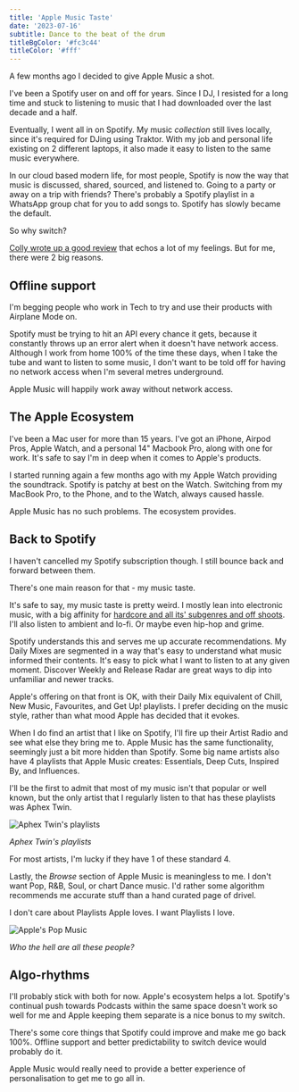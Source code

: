 ```yaml
---
title: 'Apple Music Taste'
date: '2023-07-16'
subtitle: Dance to the beat of the drum
titleBgColor: '#fc3c44'
titleColor: '#fff'
---
```


A few months ago I decided to give Apple Music a shot.

I've been a Spotify user on and off for years. Since I DJ, I resisted for a long time and stuck to listening to music that I had downloaded over the last decade and a half.

Eventually, I went all in on Spotify. My music _collection_ still lives locally, since it's required for DJing using Traktor. With my job and personal life existing on 2 different laptops, it also made it easy to listen to the same music everywhere.

In our cloud based modern life, for most people, Spotify is now the way that music is discussed, shared, sourced, and listened to. Going to a party or away on a trip with friends? There's probably a Spotify playlist in a WhatsApp group chat for you to add songs to. Spotify has slowly became the default.

So why switch?

[Colly wrote up a good review](https://colly.com/articles/leaving-spotify-for-apple) that echos a lot of my feelings. But for me, there were 2 big reasons.

## Offline support

I'm begging people who work in Tech to try and use their products with Airplane Mode on.

Spotify must be trying to hit an API every chance it gets, because it constantly throws up an error alert when it doesn't have network access. Although I work from home 100% of the time these days, when I take the tube and want to listen to some music, I don't want to be told off for having no network access when I'm several metres underground.

Apple Music will happily work away without network access.

## The Apple Ecosystem

I've been a Mac user for more than 15 years. I've got an iPhone, Airpod Pros, Apple Watch, and a personal 14" Macbook Pro, along with one for work. It's safe to say I'm in deep when it comes to Apple's products.

I started running again a few months ago with my Apple Watch providing the soundtrack. Spotify is patchy at best on the Watch. Switching from my MacBook Pro, to the Phone, and to the Watch, always caused hassle.

Apple Music has no such problems. The ecosystem provides.

## Back to Spotify

I haven't cancelled my Spotify subscription though. I still bounce back and forward between them.

There's one main reason for that - my music taste.

It's safe to say, my music taste is pretty weird. I mostly lean into electronic music, with a big affinity for [hardcore and all its' subgenres and off shoots](<https://en.wikipedia.org/wiki/Hardcore_(electronic_dance_music_genre)>). I'll also listen to ambient and lo-fi. Or maybe even hip-hop and grime.

Spotify understands this and serves me up accurate recommendations. My Daily Mixes are segmented in a way that's easy to understand what music informed their contents. It's easy to pick what I want to listen to at any given moment. Discover Weekly and Release Radar are great ways to dip into unfamiliar and newer tracks.

Apple's offering on that front is OK, with their Daily Mix equivalent of Chill, New Music, Favourites, and Get Up! playlists. I prefer deciding on the music style, rather than what mood Apple has decided that it evokes.

When I do find an artist that I like on Spotify, I'll fire up their Artist Radio and see what else they bring me to. Apple Music has the same functionality, seemingly just a bit more hidden than Spotify. Some big name artists also have 4 playlists that Apple Music creates: Essentials, Deep Cuts, Inspired By, and Influences.

I'll be the first to admit that most of my music isn't that popular or well known, but the only artist that I regularly listen to that has these playlists was Aphex Twin.

![Aphex Twin's playlists](/images/blog/apple-music-taste/aphex-twin-playlists.jpeg)

_Aphex Twin's playlists_

For most artists, I'm lucky if they have 1 of these standard 4.

Lastly, the _Browse_ section of Apple Music is meaningless to me. I don't want Pop, R&B, Soul, or chart Dance music. I'd rather some algorithm recommends me accurate stuff than a hand curated page of drivel.

I don't care about Playlists Apple loves. I want Playlists I love.

![Apple's Pop Music](/images/blog/apple-music-taste/pop-music.jpeg)

_Who the hell are all these people?_

## Algo-rhythms

I'll probably stick with both for now. Apple's ecosystem helps a lot. Spotify's continual push towards Podcasts within the same space doesn't work so well for me and Apple keeping them separate is a nice bonus to my switch.

There's some core things that Spotify could improve and make me go back 100%. Offline support and better predictability to switch device would probably do it.

Apple Music would really need to provide a better experience of personalisation to get me to go all in.
